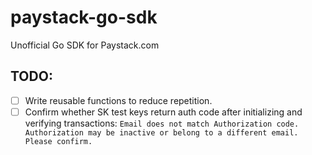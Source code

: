 # paystack-go-sdk
Unofficial Go SDK for Paystack.com


## TODO:
- [ ] Write reusable functions to reduce repetition.
- [ ] Confirm whether SK test keys return auth code after initializing and verifying transactions: `Email does not match Authorization code. Authorization may be inactive or belong to a different email. Please confirm.`
